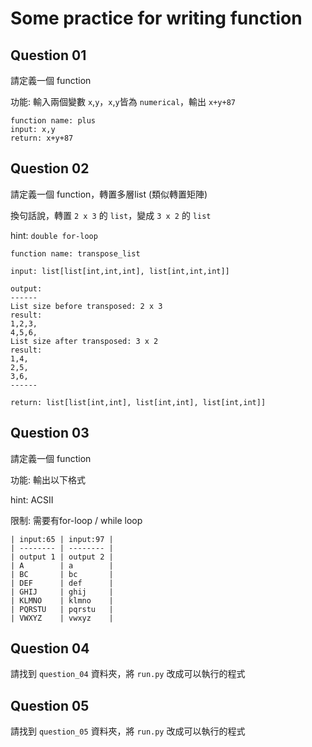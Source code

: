 # Some practice for writing function
## Question 01

請定義一個 function

功能: 輸入兩個變數 `x`,`y`，`x`,`y`皆為 `numerical`，輸出 `x+y+87`
```
function name: plus
input: x,y
return: x+y+87
```

## Question 02
請定義一個 function，轉置多層list (類似轉置矩陣)

換句話說，轉置 `2 x 3` 的 `list`，變成 `3 x 2` 的 `list`

hint: `double for-loop`
```
function name: transpose_list

input: list[list[int,int,int], list[int,int,int]]
  
output:
------
List size before transposed: 2 x 3
result:
1,2,3,
4,5,6,
List size after transposed: 3 x 2
result:
1,4,
2,5,
3,6,
------

return: list[list[int,int], list[int,int], list[int,int]]
```

## Question 03
請定義一個 function

功能: 輸出以下格式

hint: ACSII

限制: 需要有for-loop / while loop
```
| input:65 | input:97 |
| -------- | -------- |
| output 1 | output 2 |
| A        | a        |
| BC       | bc       |
| DEF      | def      |
| GHIJ     | ghij     |
| KLMNO    | klmno    |
| PQRSTU   | pqrstu   |
| VWXYZ    | vwxyz    |
```

## Question 04
請找到 `question_04` 資料夾，將 `run.py` 改成可以執行的程式

## Question 05
請找到 `question_05` 資料夾，將 `run.py` 改成可以執行的程式